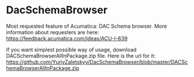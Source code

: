 # DacSchemaBrowser
Most requested feature of Acumatica: DAC Schema browser.
More information about requesters are here: https://feedback.acumatica.com/ideas/ACU-I-639

If you want simplest possible way of usage, download DACSchemaBrowserAllInPackage.zip file. 
Here is the url for it: https://github.com/YuriyZaletskyy/DacSchemaBrowser/blob/master/DACSchemaBrowserAllInPackage.zip
